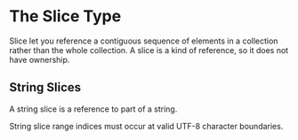 # The Slice Type

Slice let you reference a contiguous sequence of elements in a collection rather than the whole collection.
A slice is a kind of reference, so it does not have ownership.

## String Slices

A string slice is a reference to part of a string.

String slice range indices must occur at valid UTF-8 character boundaries.
